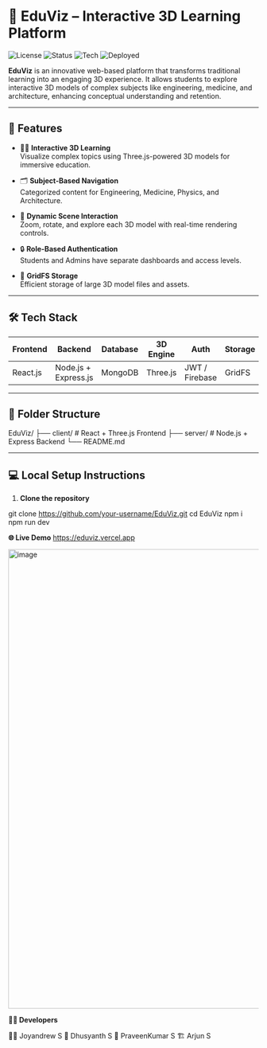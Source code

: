 # 🧠 EduViz – Interactive 3D Learning Platform

![License](https://img.shields.io/badge/license-MIT-blue.svg)
![Status](https://img.shields.io/badge/status-active-brightgreen)
![Tech](https://img.shields.io/badge/tech-Three.js%20%7C%20React%20%7C%20MongoDB-purple)
![Deployed](https://img.shields.io/badge/deployed-Vercel-black)

**EduViz** is an innovative web-based platform that transforms traditional learning into an engaging 3D experience. It allows students to explore interactive 3D models of complex subjects like engineering, medicine, and architecture, enhancing conceptual understanding and retention.

---

## 🚀 Features

- 🧑‍🏫 **Interactive 3D Learning**  
  Visualize complex topics using Three.js-powered 3D models for immersive education.

- 🗂️ **Subject-Based Navigation**  
  Categorized content for Engineering, Medicine, Physics, and Architecture.

- 🧭 **Dynamic Scene Interaction**  
  Zoom, rotate, and explore each 3D model with real-time rendering controls.

- 🔒 **Role-Based Authentication**  
  Students and Admins have separate dashboards and access levels.

- 📂 **GridFS Storage**  
  Efficient storage of large 3D model files and assets.

---

## 🛠️ Tech Stack

| Frontend | Backend | Database | 3D Engine | Auth | Storage |
|----------|---------|----------|-----------|------|---------|
| React.js | Node.js + Express.js | MongoDB | Three.js | JWT / Firebase | GridFS |

---

## 📁 Folder Structure

EduViz/
├── client/ # React + Three.js Frontend
├── server/ # Node.js + Express Backend
└── README.md



---

## 💻 Local Setup Instructions

1. **Clone the repository**

git clone https://github.com/your-username/EduViz.git
cd EduViz
npm i
npm run dev



**🌐 Live Demo**
https://eduviz.vercel.app

<img width="1851" height="923" alt="image" src="https://github.com/user-attachments/assets/bd252215-7204-4a8a-92ac-e07d43c30c28" />

**👨‍💻 Developers**

👨‍💻 Joyandrew S 
🧠 Dhusyanth S 
🧪 PraveenKumar S
🏗️ Arjun S 



